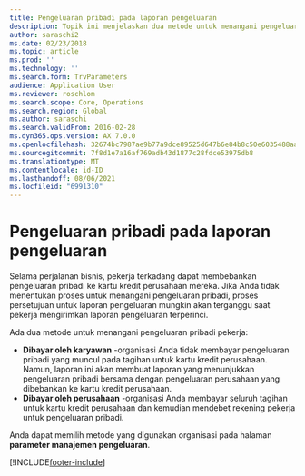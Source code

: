 ```yaml
---
title: Pengeluaran pribadi pada laporan pengeluaran
description: Topik ini menjelaskan dua metode untuk menangani pengeluaran pribadi pekerja di Microsoft Dynamics 365 Finance.
author: saraschi2
ms.date: 02/23/2018
ms.topic: article
ms.prod: ''
ms.technology: ''
ms.search.form: TrvParameters
audience: Application User
ms.reviewer: roschlom
ms.search.scope: Core, Operations
ms.search.region: Global
ms.author: saraschi
ms.search.validFrom: 2016-02-28
ms.dyn365.ops.version: AX 7.0.0
ms.openlocfilehash: 32674bc7987ae9b77a9dce89525d647b6e84b8c50e6035488aafdb6a5dec1642
ms.sourcegitcommit: 7f8d1e7a16af769adb43d1877c28fdce53975db8
ms.translationtype: MT
ms.contentlocale: id-ID
ms.lasthandoff: 08/06/2021
ms.locfileid: "6991310"
---
```

# <a name="personal-expenses-on-an-expense-report"></a>Pengeluaran pribadi pada laporan pengeluaran

Selama perjalanan bisnis, pekerja terkadang dapat membebankan pengeluaran pribadi ke kartu kredit perusahaan mereka. Jika Anda tidak menentukan proses untuk menangani pengeluaran pribadi, proses persetujuan untuk laporan pengeluaran mungkin akan terganggu saat pekerja mengirimkan laporan pengeluaran terperinci. 

Ada dua metode untuk menangani pengeluaran pribadi pekerja:

- **Dibayar oleh karyawan** -organisasi Anda tidak membayar pengeluaran pribadi yang muncul pada tagihan untuk kartu kredit perusahaan. Namun, laporan ini akan membuat laporan yang menunjukkan pengeluaran pribadi bersama dengan pengeluaran perusahaan yang dibebankan ke kartu kredit perusahaan.
- **Dibayar oleh perusahaan** -organisasi Anda membayar seluruh tagihan untuk kartu kredit perusahaan dan kemudian mendebet rekening pekerja untuk pengeluaran pribadi.

Anda dapat memilih metode yang digunakan organisasi pada halaman **parameter manajemen pengeluaran**.


[!INCLUDE[footer-include](../includes/footer-banner.md)]